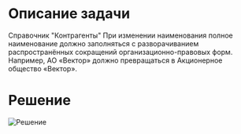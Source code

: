 # Описание задачи
Справочник "Контрагенты"
При изменении наименования полное наименование должно заполняться с разворачиванием распространённых сокращений организационно-правовых форм. Например, АО «Вектор» должно превращаться в Акционерное общество «Вектор».
# Решение
![Решение](../Решение.png)
